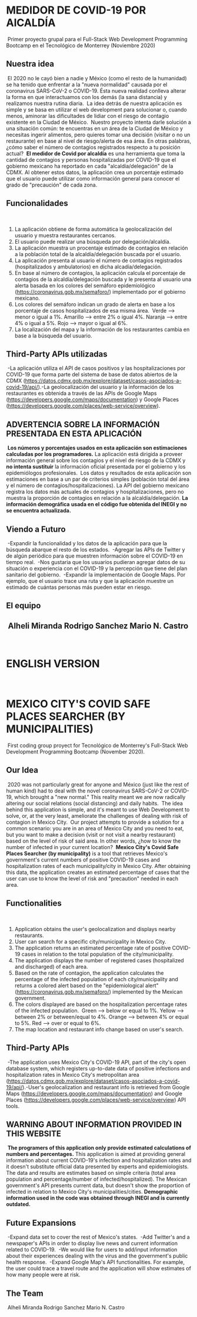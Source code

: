 # MEDIDOR DE COVID-19 POR AlCALDÍA
​
Primer proyecto grupal para el Full-Stack Web Development Programming Bootcamp
en el Tecnológico de Monterrey (Noviembre 2020)
​
## Nuestra idea
​
El 2020 no le cayó bien a nadie y México (como el resto de la humanidad) se ha
tenido que enfrentar a la "nueva normalidad" causada por el coronavirus
SARS-CoV-2 o COVID-19. Ésta nueva realidad conlleva alterar la forma en que
interactuamos con los demás (la sana distancia) y realizamos nuestra rutina
diaria.
​
La idea detrás de nuestra aplicación es simple y se basa en utilizar el web
development para solucionar o, cuando menos, aminorar las dificultades de lidiar
con el riesgo de contagio existente en la Ciudad de México.
​
Nuestro proyecto intenta darle solución a una situación común: te encuentras en
un área de la Ciudad de México y necesitas ingerir alimentos, pero quieres tomar
una decisión (visitar o no un restaurante) en base al nivel de riesgo/alerta de
esa área. En otras palabras, ¿cómo saber el número de contagios registrados
respecto a tu posición actual?
​
**El medidor de Covid por alcaldía** es una herramienta que toma la cantidad de
contagios y personas hospitalizadas por COVID-19 que el gobierno mexicano ha
reportado en cada "alcaldía/delegación" de la CDMX. Al obtener estos datos, la
aplicación crea un porcentaje estimado que el usuario puede utilizar como
información general para conocer el grado de "precaución" de cada zona.
​
## Funcionalidades
​
1. La aplicación obtiene de forma automática la geolocalización del usuario y
   muestra restaurantes cercanos.
​
2. El usuario puede realizar una búsqueda por delegación/alcaldía.
​
3. La aplicación muestra un procentaje estimado de contagios en relación a la
   población total de la alcaldía/delegación buscada por el usuario.
​
4. La aplicación presenta al usuario el número de contagios registrados
   (hospitalizados y ambulatorios) en dicha alcadía/delegación.
​
5. En base al número de contagios, la aplicación calcula el porcentaje de
   contagios de la alcaldía/delegación buscada y le presenta al usuario una
   alerta basada en los colores del semáforo epidemiológico
   (https://coronavirus.gob.mx/semaforo/) implementado por el gobierno mexicano.
​
6. Los colores del semáforo indican un grado de alerta en base a los porcentaje
   de casos hospitalizados de esa misma área.
​
   Verde    --> menor o igual a 1%. 
   Amarillo --> entre 2% o igual  4%.
   Naranja  --> entre 4% o igual a 5%. 
   Rojo     --> mayor o igual al 6%.
​
7. La localización del mapa y la información de los restaurantes cambia en base
   a la búsqueda del usuario.
​
## Third-Party APIs utilizadas
​
-La aplicación utiliza el API de casos positivos y las hospitalizaciones por
COVID-19 que forma parte del sistema de base de datos abiertos de la CDMX
(https://datos.cdmx.gob.mx/explore/dataset/casos-asociados-a-covid-19/api/).
​
-La geolocalización del usuario y la información de los restaurantes es obtenida
a través de las APIs de Google Maps
(https://developers.google.com/maps/documentation) y Google Places
(https://developers.google.com/places/web-service/overview).
​
## ADVERTENCIA SOBRE LA INFORMACIÓN PRESENTADA EN ESTA APLICACIÓN
​
**Los números y porcentajes usados en esta aplicación son estimaciones**
**calculadas por los programadores.** La aplicación está dirigida a proveer
información general sobre los contagios y el nivel de riesgo de la CDMX y **no
intenta sustituir** la información oficial presentada por el gobierno y los
epidemiólogos profesionales.
​
Los datos y resultados de esta aplicación son estimaciones en base a un par de
criterios simples (población total del área y el número de
contagios/hospitalizaciones). La API del gobierno mexicano registra los datos
más actuales de contagios y hospitalizaciones, pero no muestra la proporción de
contagios en relación a la alcaldía/delegación. **La información demográfica**
**usada en el código fue obtenida del INEGI y no se encuentra actualizada.**
​
## Viendo a Futuro
​
-Expandir la funcionalidad y los datos de la aplicación para que la búsqueda
abarque el resto de los estados.
​
-Agregar las APIs de Twitter y de algún periódico para que muestren información
sobre el COVID-19 en tiempo real.
​
-Nos gustaria que los usuarios pudieran agregar datos de su situación o
experiencia con el COVID-19 y la percepción que tiene del plan sanitario del
gobierno.
​
-Expandir la implementación de Google Maps. Por ejemplo, que el usuario trace
una ruta y que la aplicación muestre un estimado de cuántas personas más pueden
estar en riesgo.
​
## El equipo
​
Alheli Miranda 
Rodrigo Sanchez 
Mario N. Castro
​
---
​
# ENGLISH VERSION
​
# MEXICO CITY'S COVID SAFE PLACES SEARCHER (BY MUNICIPALITIES)
​
First coding group proyect for Tecnológico de Monterrey's Full-Stack Web
Development Programming Bootcamp (November 2020).
​
## Our Idea
​
2020 was not particularly great for anyone and México (just like the rest of
human kind) had to deal with the novel coronavirus SARS-CoV-2 or COVID-19, which
brought a "new normal." This reality meant we are now radically altering our
social relations (social distancing) and daily habits.
​
The idea behind this application is simple, and it's meant to use Web
Development to solve, or, at the very least, ameliorate the challenges of
dealing with risk of contagion in Mexico City.
​
Our project attempts to provide a solution for a common scenario: you are in an
area of Mexico City and you need to eat, but you want to make a decision (visit
or not visit a nearby restaurant) based on the level of risk of said area. In
other words, ¿how to know the number of infected in your current location?
​
**Mexico City's Covid Safe Places Searcher (by municipality)** is a tool that 
retrieves Mexico's government's current numbers of positive COVID-19 cases 
and hospitalization rates of each municipality/city in Mexico City. After 
obtaining this data, the application creates an estimated percentage of cases 
that the user can use to know the level of risk and "precaution" 
needed in each area.
​
## Functionalities
​
1. Application obtains the user's geolocalization and displays nearby
   restaurants.
​
2. User can search for a specific city/municipality in Mexico City.
​
3. The application returns an estimated percentage rate of positive COVID-19
   cases in relation to the total population of the city/municipality.
​
4. The application displays the number of registered cases (hospitalized and
   discharged) of each area.
​
5. Based on the rate of contagion, the application calculates the percentage of
   the infected population of each city/municipality and returns a colored alert
   based on the "epidemiological alert" (https://coronavirus.gob.mx/semaforo/)
   implemented by the Mexican government.
​
6. The colors displayed are based on the hospitalization percentage rates of the
   infected population.
​
   Green    --> below or equal to 1%. 
   Yellow   --> between 2% or between/equal to 4%.
   Orange   --> between 4% or equal to 5%. 
   Red      --> over or equal to 6%.
​
7. The map location and restaurant info change based on user's search.
​
## Third-Party APIs
​
-The application uses Mexico City's COVID-19 API, part of the city's open
database system, which registers up-to-date data of positive infections and
hospitalization rates in Mexico City's metropolitan area
(https://datos.cdmx.gob.mx/explore/dataset/casos-asociados-a-covid-19/api/).
​
-User's geolocalization and restaurant info is retrieved from Google Maps
(https://developers.google.com/maps/documentation) and Google Places
(https://developers.google.com/places/web-service/overview) API tools.
​
## WARNING ABOUT INFORMATION PROVIDED IN THIS WEBSITE
​
**The programers of this application only provide estimated calculations of**
**numbers and percentages.** This application is aimed at providing general
information about current COVID-19's infection and hospitalization rates and it
doesn't substitute official data presented by experts and epidemiologists.
​
The data and results are estimates based on simple criteria (total area
population and percentage/number of infected/hospitalized). The Mexican
government's API presents current data, but doesn't show the proportion of
infected in relation to Mexico City's municipalities/cities. **Demographic**
**information used in the code was obtained through INEGI and is currently**
**outdated.**
​
## Future Expansions
​
-Expand data set to cover the rest of Mexico's states.
​
-Add Twitter's and a newspaper's APIs in order to display live news and current
information related to COVID-19.
​
-We would like for users to add/input information about their experiences
dealing with the virus and the government's public health response.
​
-Expand Google Map's API functionalities. For example, the user could trace a
travel route and the application will show estimates of how many people were at
risk.
​
## The Team
​
Alheli Miranda 
Rodrigo Sanchez 
Mario N. Castro
